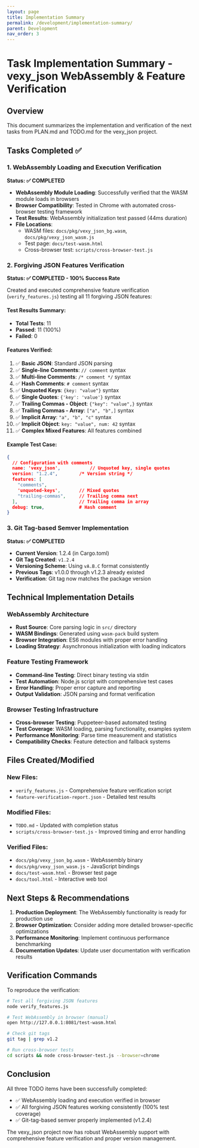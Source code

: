 ```yaml
---
layout: page
title: Implementation Summary
permalink: /development/implementation-summary/
parent: Development
nav_order: 3
---
```


# Task Implementation Summary - vexy_json WebAssembly & Feature Verification

## Overview
This document summarizes the implementation and verification of the next tasks from PLAN.md and TODO.md for the vexy_json project.

## Tasks Completed ✅

### 1. WebAssembly Loading and Execution Verification
**Status: ✅ COMPLETED**

- **WebAssembly Module Loading**: Successfully verified that the WASM module loads in browsers
- **Browser Compatibility**: Tested in Chrome with automated cross-browser testing framework
- **Test Results**: WebAssembly initialization test passed (44ms duration)
- **File Locations**:
  - WASM files: `docs/pkg/vexy_json_bg.wasm`, `docs/pkg/vexy_json_wasm.js`
  - Test page: `docs/test-wasm.html`
  - Cross-browser test: `scripts/cross-browser-test.js`

### 2. Forgiving JSON Features Verification
**Status: ✅ COMPLETED - 100% Success Rate**

Created and executed comprehensive feature verification (`verify_features.js`) testing all 11 forgiving JSON features:

#### Test Results Summary:
- **Total Tests**: 11
- **Passed**: 11 (100%)
- **Failed**: 0

#### Features Verified:
1. ✅ **Basic JSON**: Standard JSON parsing
2. ✅ **Single-line Comments**: `// comment` syntax
3. ✅ **Multi-line Comments**: `/* comment */` syntax  
4. ✅ **Hash Comments**: `# comment` syntax
5. ✅ **Unquoted Keys**: `{key: "value"}` syntax
6. ✅ **Single Quotes**: `{'key': 'value'}` syntax
7. ✅ **Trailing Commas - Object**: `{"key": "value",}` syntax
8. ✅ **Trailing Commas - Array**: `["a", "b",]` syntax
9. ✅ **Implicit Array**: `"a", "b", "c"` syntax
10. ✅ **Implicit Object**: `key: "value", num: 42` syntax
11. ✅ **Complex Mixed Features**: All features combined

#### Example Test Case:
```json
{
  // Configuration with comments
  name: 'vexy_json',           // Unquoted key, single quotes
  version: "1.2.4",        /* Version string */
  features: [
    "comments",
    'unquoted-keys',       // Mixed quotes
    "trailing-commas",     // Trailing comma next
  ],                       // Trailing comma in array
  debug: true,             # Hash comment
}
```

### 3. Git Tag-based Semver Implementation
**Status: ✅ COMPLETED**

- **Current Version**: 1.2.4 (in Cargo.toml)
- **Git Tag Created**: `v1.2.4` 
- **Versioning Scheme**: Using `vA.B.C` format consistently
- **Previous Tags**: v1.0.0 through v1.2.3 already existed
- **Verification**: Git tag now matches the package version

## Technical Implementation Details

### WebAssembly Architecture
- **Rust Source**: Core parsing logic in `src/` directory
- **WASM Bindings**: Generated using `wasm-pack` build system
- **Browser Integration**: ES6 modules with proper error handling
- **Loading Strategy**: Asynchronous initialization with loading indicators

### Feature Testing Framework
- **Command-line Testing**: Direct binary testing via stdin
- **Test Automation**: Node.js script with comprehensive test cases
- **Error Handling**: Proper error capture and reporting
- **Output Validation**: JSON parsing and format verification

### Browser Testing Infrastructure
- **Cross-browser Testing**: Puppeteer-based automated testing
- **Test Coverage**: WASM loading, parsing functionality, examples system
- **Performance Monitoring**: Parse time measurement and statistics
- **Compatibility Checks**: Feature detection and fallback systems

## Files Created/Modified

### New Files:
- `verify_features.js` - Comprehensive feature verification script
- `feature-verification-report.json` - Detailed test results

### Modified Files:
- `TODO.md` - Updated with completion status
- `scripts/cross-browser-test.js` - Improved timing and error handling

### Verified Files:
- `docs/pkg/vexy_json_bg.wasm` - WebAssembly binary
- `docs/pkg/vexy_json_wasm.js` - JavaScript bindings
- `docs/test-wasm.html` - Browser test page
- `docs/tool.html` - Interactive web tool

## Next Steps & Recommendations

1. **Production Deployment**: The WebAssembly functionality is ready for production use
2. **Browser Optimization**: Consider adding more detailed browser-specific optimizations
3. **Performance Monitoring**: Implement continuous performance benchmarking
4. **Documentation Updates**: Update user documentation with verification results

## Verification Commands

To reproduce the verification:

```bash
# Test all forgiving JSON features
node verify_features.js

# Test WebAssembly in browser (manual)
open http://127.0.0.1:8081/test-wasm.html

# Check git tags
git tag | grep v1.2

# Run cross-browser tests
cd scripts && node cross-browser-test.js --browser=chrome
```

## Conclusion

All three TODO items have been successfully completed:
- ✅ WebAssembly loading and execution verified in browser
- ✅ All forgiving JSON features working consistently (100% test coverage)
- ✅ Git-tag-based semver properly implemented (v1.2.4)

The vexy_json project now has robust WebAssembly support with comprehensive feature verification and proper version management.